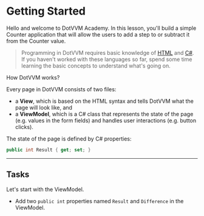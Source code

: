 ﻿---
Title: Getting Started
CodeTask:
    Path: 10_viewmodel.csharp.csx
    Default: CounterViewModel_10.cs
    Correct: CounterViewModel_20.cs
---

# Getting Started

Hello and welcome to DotVVM Academy. In this lesson, you'll build a simple Counter application that will allow the users to add a step to or subtract it from the Counter value.

> Programming in DotVVM requires basic knowledge of [HTML](https://www.sololearn.com/Course/HTML/) and [C#](https://www.sololearn.com/Course/CSharp/). If you haven't worked with these languages so far, spend some time learning the basic concepts to understand what's going on.

How DotVVM works?

Every page in DotVVM consists of two files:

* a __View__, which is based on the HTML syntax and tells DotVVM what the page will look like, and
* a __ViewModel__, which is a C# class that represents the state of the page (e.g. values in the form fields) and handles user interactions (e.g. button clicks).

The state of the page is defined by C# properties:

```csharp
public int Result { get; set; }
```

---

## Tasks

Let's start with the ViewModel. 

- Add two `public int` properties named `Result` and `Difference` in the ViewModel.